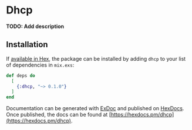 # Dhcp

**TODO: Add description**

## Installation

If [available in Hex](https://hex.pm/docs/publish), the package can be installed
by adding `dhcp` to your list of dependencies in `mix.exs`:

```elixir
def deps do
  [
    {:dhcp, "~> 0.1.0"}
  ]
end
```

Documentation can be generated with [ExDoc](https://github.com/elixir-lang/ex_doc)
and published on [HexDocs](https://hexdocs.pm). Once published, the docs can
be found at [https://hexdocs.pm/dhcp](https://hexdocs.pm/dhcp).

